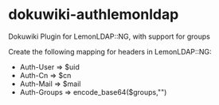 dokuwiki-authlemonldap
======================

Dokuwiki Plugin for LemonLDAP::NG, with support for groups

Create the following mapping for headers in LemonLDAP::NG:

 * Auth-User => $uid
 * Auth-Cn => $cn
 * Auth-Mail => $mail
 * Auth-Groups => encode_base64($groups,"")

